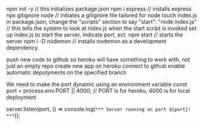 npm init -y  // this initializes package.json
npm i express  // installs express
npx gitignore node // initiates a gitignore file tailored for node
touch index.js 
in package.json, change the "scripts" section to say "start": "node index.js"  // this tells the system to look at index.js when the start script is invoked
set up index.js to start the server, indicate port, ect.
npm start // starts the server
npm i -D nodemon  // installs nodemon as a development dependency

push new code to github so heroku will have something to work with, not just an empty repo
create new app on heroku
connect to github
enable automatic depolyments on the specified branch

We need to make the port dynamic using an environment variable
const port = process.env.PORT || 4000;  // PORT is for heroku, 4000 is for local deployment

server.listen(port, () => console.log(`*** Server running on port ${port}! ***`));
